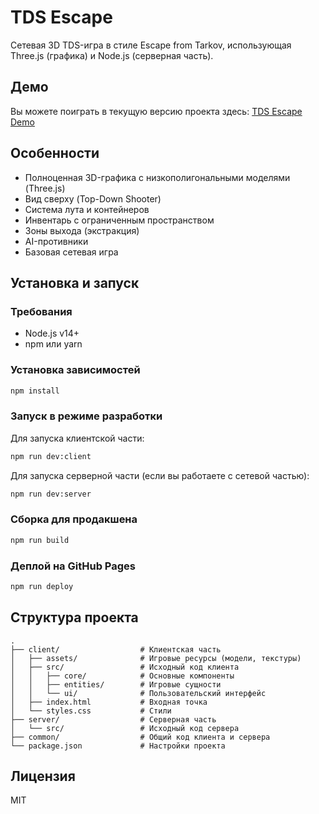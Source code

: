 # TDS Escape

Сетевая 3D TDS-игра в стиле Escape from Tarkov, использующая Three.js (графика) и Node.js (серверная часть).

## Демо

Вы можете поиграть в текущую версию проекта здесь: [TDS Escape Demo](https://kainodev0.github.io/tdsforvk/)

## Особенности

- Полноценная 3D-графика с низкополигональными моделями (Three.js)
- Вид сверху (Top-Down Shooter)
- Система лута и контейнеров
- Инвентарь с ограниченным пространством
- Зоны выхода (экстракция)
- AI-противники
- Базовая сетевая игра

## Установка и запуск

### Требования

- Node.js v14+
- npm или yarn

### Установка зависимостей

```bash
npm install
```

### Запуск в режиме разработки

Для запуска клиентской части:

```bash
npm run dev:client
```

Для запуска серверной части (если вы работаете с сетевой частью):

```bash
npm run dev:server
```

### Сборка для продакшена

```bash
npm run build
```

### Деплой на GitHub Pages

```bash
npm run deploy
```

## Структура проекта

```
.
├── client/                  # Клиентская часть
│   ├── assets/              # Игровые ресурсы (модели, текстуры)
│   ├── src/                 # Исходный код клиента
│   │   ├── core/            # Основные компоненты
│   │   ├── entities/        # Игровые сущности
│   │   └── ui/              # Пользовательский интерфейс
│   ├── index.html           # Входная точка
│   └── styles.css           # Стили
├── server/                  # Серверная часть
│   └── src/                 # Исходный код сервера
├── common/                  # Общий код клиента и сервера
└── package.json             # Настройки проекта
```

## Лицензия

MIT
